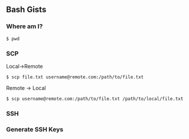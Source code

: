 ## Bash Gists

### Where am I?

    $ pwd

### SCP

Local->Remote

    $ scp file.txt username@remote.com:/path/to/file.txt

Remote -> Local

    $ scp username@remote.com:/path/to/file.txt /path/to/local/file.txt

### SSH

### Generate SSH Keys
